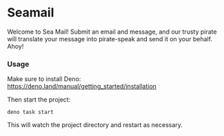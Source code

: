 # Seamail

Welcome to Sea Mail! Submit an email and message, and our trusty pirate will
translate your message into pirate-speak and send it on your behalf. Ahoy!

### Usage

Make sure to install Deno: https://deno.land/manual/getting_started/installation

Then start the project:

```
deno task start
```

This will watch the project directory and restart as necessary.
